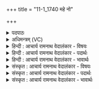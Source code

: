 +++
title = "11-1_1740 महे नो"

+++
<details><summary>पदपाठः</summary>

म꣡हे꣢। नः꣣। अद्य꣢। अ꣣। द्य꣢। बो꣣धय। उ꣡षः꣢꣯। रा꣣ये꣢। दि꣣वि꣡त्म꣢ती। य꣡था꣢꣯। चि꣣त्। नः। अ꣡बो꣢धयः। स꣣त्य꣡श्र꣢वसि। स꣣त्य꣢। श्र꣣वसि। वाय्ये꣢। सु꣡जा꣢꣯ते। सु। जा꣣ते। अ꣡श्व꣢꣯सूनृते। अ꣡श्व꣢꣯। सू꣣नृते। १७४०।
</details>

<details><summary>अधिमन्त्रम् (VC)</summary>

- उषाः
- सत्यश्रवा आत्रेयः
- पङ्क्तिः
- पञ्चमः
</details>

<details><summary>हिन्दी : आचार्य रामनाथ वेदालंकार - विषयः</summary>

प्रथम ऋचा की व्याख्या पूर्वार्चिक में ४२१ क्रमाङ्क पर अध्यात्म-प्रभा के विषय में की गयी थी। यहाँ जगन्माता को सम्बोधन है।
</details>

<details><summary>हिन्दी : आचार्य रामनाथ वेदालंकार - पदार्थः</summary>

पदार्थान्वयभाषाः -  हे (सुजाते) सुप्रसिद्ध, (अश्वसूनृते) व्यापक प्रिय सत्य वेदवाणीवाली (उषः) उषा के समान जगानेवाली जगन्माता ! (दिवित्मती) दिव्य प्रकाश से देदीप्यमान तू (नः) हमें (महे राये) महान् अभ्युदय और मोक्ष रूप ऐश्वर्य के लिए (अद्य) आज भी (बोधय) वैसे ही जगा (यथा चित्) जैसे, (सत्यश्रवसि) सच्ची कीर्तिवाले, (वाय्ये) खड्डी में धागों के समान फैलाने योग्य हमारे पूर्व जीवन में (नः) हमें (अबोधयः) जगाती रही है ॥१॥
</details>

<details><summary>हिन्दी : आचार्य रामनाथ वेदालंकार - भावार्थः</summary>

भावार्थभाषाः -  जैसे प्राकृतिक उषा सब प्राणियों को और कोई माँ अपनी सन्तानों को जगाती और श्रेष्ठ कर्मों में लगाती हैं,वैसे ही जगदीश्वरी माँ हम अबोधों को जन्म से लेकर मृत्युपर्यन्त अपने कर्तव्य-पालन के लिए दिन-रात जगाती रहे,जिससे हम कीर्ति,अभ्युदय और मोक्ष प्राप्त करें ॥१॥
</details>

<details><summary>संस्कृत : आचार्य रामनाथ वेदालंकार - विषयः</summary>

तत्र प्रथमा ऋक् पूर्वार्चिके ४२१ क्रमाङ्केऽध्यात्मप्रभाविषये व्याख्याता। अत्र जगन्माता सम्बोध्यते।
</details>

<details><summary>संस्कृत : आचार्य रामनाथ वेदालंकार - पदार्थः</summary>

पदार्थान्वयभाषाः -  हे (सुजाते) सुप्रसिद्धे (अश्वसूनृते) अश्वा व्याप्ता सूनृता प्रियसत्यात्मिका वेदवाग् यस्याः तादृशि (उषः) उषर्वत् जागरयित्री जगन्मातः ! (दिवित्मती) दिव्यप्रकाशेन देदीप्यमाना त्वम् (नः) अस्मान् (महे राये) महतेऽभ्युदयनिःश्रेयसरूपाय ऐश्वर्याय (अद्य) अस्मिन् दिनेऽपि (बोधय) जागरूकान् कुरु, (यथा चित्) येन प्रकारेण,त्वम् (सत्यश्रवसि) सत्ययशसि (वाय्ये) वातुं योग्ये तन्तुवत् सन्ताननीयेऽस्माकं पूर्वजीवने।[वेञ् तन्तुसन्ताने,ण्यत्।] (नः) अस्मान् (अबोधयः) जागरूकान् कृतवती ॥१॥२
</details>

<details><summary>संस्कृत : आचार्य रामनाथ वेदालंकार - भावार्थः</summary>

भावार्थभाषाः -  यथा प्राकृतिक्युषाः सर्वान् प्राणिनः काचिन्माता वा स्वसन्तानान् जागरयति सत्कर्मसु संलग्नांश्च करोति तथैव जगदीश्वरी जगन्माताऽबोधानस्मानाजन्मन आमरणं स्वकर्तव्याचरणाय दिवानिशं प्रबोधयेद् येन वयं कीर्तिमभ्युदयं निःश्रेयसं च लभेमहि ॥१॥
</details>